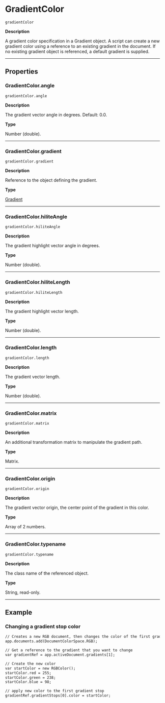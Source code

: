 <a id="jsobjref-gradientcolor"></a>

# GradientColor

`gradientColor`

**Description**

A gradient color specification in a Gradient object. A script can create a new gradient color using a reference to an existing gradient in the document. If no existing gradient object is referenced, a default gradient is supplied.

---

## Properties

<a id="jsobjref-gradientcolor-angle"></a>

### GradientColor.angle

`gradientColor.angle`

**Description**

The gradient vector angle in degrees. Default: 0.0.

**Type**

Number (double).

---

<a id="jsobjref-gradientcolor-gradient"></a>

### GradientColor.gradient

`gradientColor.gradient`

**Description**

Reference to the object defining the gradient.

**Type**

[Gradient](Gradient.md#jsobjref-gradient)

---

<a id="jsobjref-gradientcolor-hiliteangle"></a>

### GradientColor.hiliteAngle

`gradientColor.hiliteAngle`

**Description**

The gradient highlight vector angle in degrees.

**Type**

Number (double).

---

<a id="jsobjref-gradientcolor-hilitelength"></a>

### GradientColor.hiliteLength

`gradientColor.hiliteLength`

**Description**

The gradient highlight vector length.

**Type**

Number (double).

---

<a id="jsobjref-gradientcolor-length"></a>

### GradientColor.length

`gradientColor.length`

**Description**

The gradient vector length.

**Type**

Number (double).

---

<a id="jsobjref-gradientcolor-matrix"></a>

### GradientColor.matrix

`gradientColor.matrix`

**Description**

An additional transformation matrix to manipulate the gradient path.

**Type**

Matrix.

---

<a id="jsobjref-gradientcolor-origin"></a>

### GradientColor.origin

`gradientColor.origin`

**Description**

The gradient vector origin, the center point of the gradient in this color.

**Type**

Array of 2 numbers.

---

<a id="jsobjref-gradientcolor-typename"></a>

### GradientColor.typename

`gradientColor.typename`

**Description**

The class name of the referenced object.

**Type**

String, read-only.

---

## Example

<a id="jsobjref-gradientcolor-changinggradientstopcolor"></a>

### Changing a gradient stop color

```default
// Creates a new RGB document, then changes the color of the first gradient stop of an indexed gradient
app.documents.add(DocumentColorSpace.RGB);

// Get a reference to the gradient that you want to change
var gradientRef = app.activeDocument.gradients[1];

// Create the new color
var startColor = new RGBColor();
startColor.red = 255;
startColor.green = 238;
startColor.blue = 98;

// apply new color to the first gradient stop
gradientRef.gradientStops[0].color = startColor;
```
